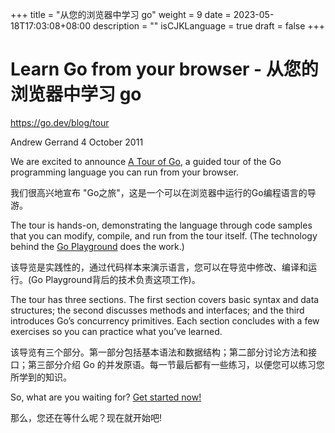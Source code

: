 +++
title = "从您的浏览器中学习 go"
weight = 9
date = 2023-05-18T17:03:08+08:00
description = ""
isCJKLanguage = true
draft = false
+++

# Learn Go from your browser - 从您的浏览器中学习 go

https://go.dev/blog/tour

Andrew Gerrand
4 October 2011

We are excited to announce [A Tour of Go](https://go.dev/tour/), a guided tour of the Go programming language you can run from your browser.

我们很高兴地宣布 "Go之旅"，这是一个可以在浏览器中运行的Go编程语言的导游。

The tour is hands-on, demonstrating the language through code samples that you can modify, compile, and run from the tour itself. (The technology behind the [Go Playground](https://go.dev/doc/play/) does the work.)

该导览是实践性的，通过代码样本来演示语言，您可以在导览中修改、编译和运行。(Go Playground背后的技术负责这项工作)。

The tour has three sections. The first section covers basic syntax and data structures; the second discusses methods and interfaces; and the third introduces Go’s concurrency primitives. Each section concludes with a few exercises so you can practice what you’ve learned.

该导览有三个部分。第一部分包括基本语法和数据结构；第二部分讨论方法和接口；第三部分介绍 Go 的并发原语。每一节最后都有一些练习，以便您可以练习您所学到的知识。

So, what are you waiting for? [Get started now!](https://go.dev/tour/)

那么，您还在等什么呢？现在就开始吧!
